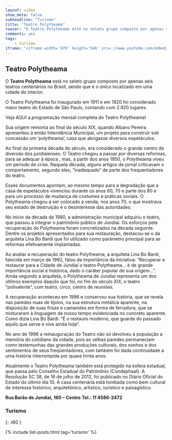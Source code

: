 ```yaml
---
layout: video
show_meta: false
subheadline: "Turismo"
title: "Teatro Polytheama"
teaser: "O Teatro Polytheama está no seleto grupo composto por apenas seis teatros centenários no Brasil, sendo que é o único localizado em uma cidade do interior."
comments: yes
tags:
    - turismo
iframe: "<iframe width='970' height='546' src='//www.youtube.com/embed/RRfH_bo7M4c' frameborder='0' allowfullscreen></iframe>"
---
```


## Teatro Polytheama

O **Teatro Polytheama** está no seleto grupo composto por apenas seis teatros centenários no Brasil, sendo que é o único localizado em uma cidade do interior.

O Teatro Polytheama foi inaugurado em 1911 e em 1920 foi considerado maior teatro do Estado de São Paulo, contando com 2.920 lugares.

Veja AQUI a programação mensal completa do Teatro Polytheama!

Sua origem remonta ao final do século XIX, quando Albano Pereira apresentou à então Intendência Municipal, um projeto para construir sob concessão um ‘polytheama’, casa que abrigasse diversos espetáculos.

Ao final da primeira década do século, era considerado o grande centro de diversão dos jundiaienses. O Teatro chegou a passar por diversas reformas, para se adequar à época , mas, a partir dos anos 1950, o Polytheama viveu um período de crise. Naquela década, alguns artigos de jornal criticavam o comportamento, segundo eles, “inadequado” de parte dos frequentadores do teatro.

Esses documentos apontam, ao mesmo tempo para a degradação que a casa de espetáculos vivenciou durante os anos 60, 70 e parte dos 80 e para um processo de mudança de costumes e práticas sociais. O Polytheama chegou a ser colocado à venda, nos anos 70, o que mostrava seu estado de destruição e o desinteresse das autoridades.

No início da década de 1980, a administração municipal adquiriu o teatro, que passou a integrar o patrimônio público de Jundiaí. Os esforços pela recuperação do Polytheama foram concretizados na década seguinte. Dentre os projetos apresentados para sua restauração, destacou-se o da arquiteta Lina Bo Bardi que foi utilizado como parâmetro principal para as reformas efetivamente implantadas.

Ao avaliar a recuperação do teatro Polytheama, a arquiteta Lina Bo Bardi, falecida em março de 1992, falou da importância da iniciativa: “Recuperar e restaurar para a Cidade de Jundiaí o teatro Polytheama… é de grande importância social e histórica, dado o caráter popular de sua origem…”. Ainda segundo a arquiteta, o Polytheama de Jundiaí representa um dos últimos exemplos daquilo que foi, no fim do século XIX, o teatro “polivalente”, com teatro, circo, centro de reuniões.

A recuperação aconteceu em 1996 e conservou sua história, que se revela nas paredes nuas de tijolos, na sua estrutura metálica aparente, na disposição de suas frisas e camarotes em forma de ferradura, que se misturaram à linguagem de nosso tempo evidenciada no concreto aparente. Como dizia Lina Bo Bardi: “É o restauro moderno, que guarda do passado aquilo que serve e vive ainda hoje”.

No ano de 1996 a reinauguração do Teatro não só devolveu à população a memória do cotidiano da cidade, pois as velhas paredes permaneciam como testemunhas das grandes produções culturais, dos sonhos e dos sentimentos de seus freqüentadores, com também foi dada continuidade a uma história interrompida por quase trinta anos.

Atualmente o Teatro Polytheama também está protegido na esfera estadual, que passa pelo Conselho Estadual do Patrimônio (Condephaat). A Resolução SC 38, de 16 de julho de 2012, foi publicado no Diário Oficial do Estado do último dia 10. A casa centenária está tombada como bem cultural de interesse histórico, arquitetônico, artístico, turístico e paisagístico.

**Rua Barão de Jundiaí, 160 – Centro**
**Tel.: 11 4586-2472**

### Turismo
{: .t60 }

{% include list-posts.html tag='turismo' %}

